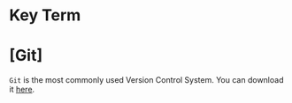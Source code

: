 # Key Term

# [Git]
`Git` is the most commonly used Version Control System. You can download it [here](https://git-scm.com/downloads).